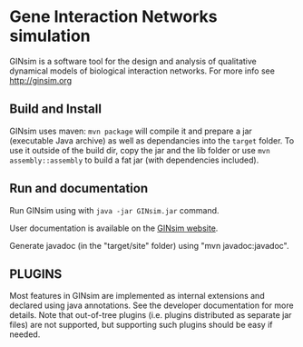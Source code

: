 # Gene Interaction Networks simulation

GINsim is a software tool for the design and analysis of qualitative dynamical models
of biological interaction networks.
For more info see http://ginsim.org


## Build and Install

GINsim uses maven: ```mvn package``` will compile it and prepare a jar
(executable Java archive) as well as dependancies into the ```target``` folder.
To use it outside of the build dir, copy the jar and the lib folder or use
```mvn assembly::assembly``` to build a fat jar (with dependencies included).


## Run and documentation

Run GINsim using with ```java -jar GINsim.jar``` command.

User documentation is available on the [GINsim website](http://doc.ginsim.org/).

Generate javadoc (in the "target/site" folder) using "mvn javadoc:javadoc".
	

  
## PLUGINS

Most features in GINsim are implemented as internal extensions and declared using java annotations.
See the developer documentation for more details.
Note that out-of-tree plugins (i.e. plugins distributed as separate jar files) are not
supported, but supporting such plugins should be easy if needed.

